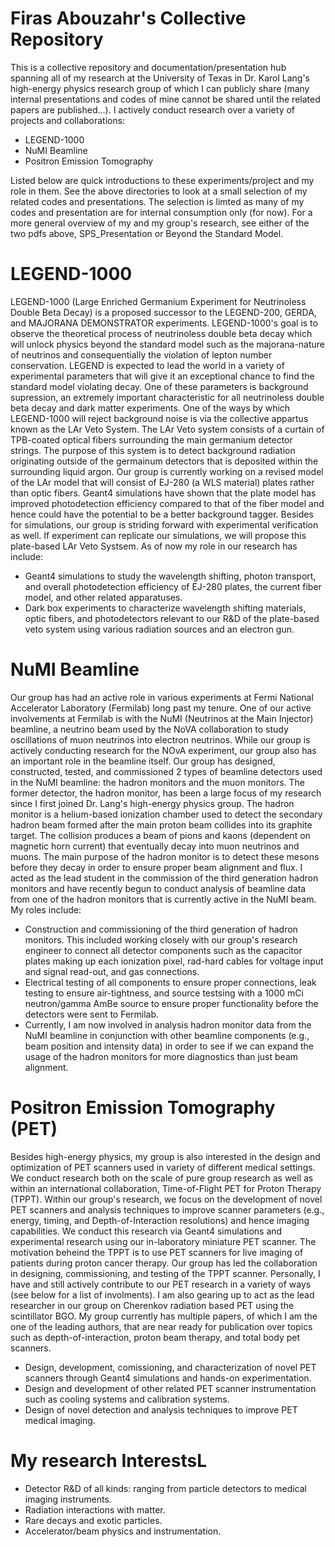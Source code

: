 # Firas Abouzahr's Collective Repository 
This is a collective repository and documentation/presentation hub spanning all of my research at the University of Texas in Dr. Karol Lang's high-energy physics research group of which I can publicly share (many internal presentations and codes of mine cannot be shared until the related papers are published...). I actively conduct research over a variety of projects and collaborations:
* LEGEND-1000
* NuMI Beamline
* Positron Emission Tomography

Listed below are quick introductions to these experiments/project and my role in them. See the above directories to look at a small selection of my related codes and presentations. The selection is limted as many of my codes and presentation are for internal consumption only (for now). For a more general overview of my and my group's research, see either of the two pdfs above, SPS_Presentation or Beyond the Standard Model.

# LEGEND-1000 
LEGEND-1000 (Large Enriched Germanium Experiment for Neutrinoless Double Beta Decay) is a proposed successor to the LEGEND-200, GERDA, and MAJORANA DEMONSTRATOR experiments. LEGEND-1000's goal is to observe the theoretical process of neutrinoless double beta decay which will unlock physics beyond the standard model such as the majorana-nature of neutrinos and consequentially the violation of lepton number conservation. LEGEND is expected to lead the world in a variety of experimental parameters that will give it an exceptional chance to find the standard model violating decay. One of these parameters is background supression, an extremely important characteristic for all neutrinoless double beta decay and dark matter experiments. One of the ways by which LEGEND-1000 will reject background noise is via the collective appartus known as the LAr Veto System. The LAr Veto system consists of a curtain of TPB-coated optical fibers surrounding the main germanium detector strings. The purpose of this system is to detect background radiation originating outside of the germainum detectors that is deposited within the surrounding liquid argon. Our group is currently working on a revised model of the LAr model that will consist of EJ-280 (a WLS material) plates rather than optic fibers. Geant4 simulations have shown that the plate model has improved photodetection efficiency compared to that of the fiber model and hence could have the potential to be a better background tagger. Besides for simulations, our group is striding forward with experimental verification as well. If experiment can replicate our simulations, we will propose this plate-based LAr Veto Systsem. As of now my role in our research has include: 

* Geant4 simulations to study the wavelength shifting, photon transport, and overall photodetection efficiency of EJ-280 plates, the current fiber model, and other related apparatuses.
* Dark box experiments to characterize wavelength shifting materials, optic fibers, and photodetectors relevant to our R\&D of the plate-based veto system using various radiation sources and an electron gun. 

# NuMI Beamline
Our group has had an active role in various experiments at Fermi National Accelerator Laboratory (Fermilab) long past my tenure. One of our active involvements at Fermilab is with the NuMI (Neutrinos at the Main Injector) beamline, a neutrino beam used by the NoVA collaboration to study oscillations of muon neutrinos into electron neutrinos. While our group is actively conducting research for the NOvA experiment, our group also has an important role in the beamline itself. Our group has designed, constructed, tested, and commissioned 2 types of beamline detectors used in the NuMI beamline: the hadron monitors and the muon monitors. The former detector, the hadron monitor, has been a large focus of my research since I first joined Dr. Lang's high-energy physics group. The hadron monitor is a helium-based ionization chamber used to detect the secondary hadron beam formed after the main proton beam collides into its graphite target. The collision produces a beam of pions and kaons (dependent on magnetic horn current) that eventually decay into muon neutrinos and muons. The main purpose of the hadron monitor is to detect these mesons before they decay in order to ensure proper beam alignment and flux. I acted as the lead student in the commission of the third generation hadron monitors and have recently begun to conduct analysis of beamline data from one of the hadron monitors that is currently active in the NuMI beam. My roles include:

* Construction and commissioning of the third generation of hadron monitors. This included working closely with our group's research engineer to connect all detector components such as the capacitor plates making up each ionization pixel, rad-hard cables for voltage input and signal read-out, and gas connections. 
* Electrical testing of all components to ensure proper connections, leak testing to ensure air-tightness, and source testsing with a 1000 mCi neutron/gamma AmBe source to ensure proper functionality before the detectors were sent to Fermilab. 
* Currently, I am now involved in analysis hadron monitor data from the NuMI beamline in conjunction with other beamline components (e.g., beam position and intensity data) in order to see if we can expand the usage of the hadron monitors for more diagnostics than just beam alignment. 

# Positron Emission Tomography (PET)
Besides high-energy physics, my group is also interested in the design and optimization of PET scanners used in variety of different medical settings. We conduct research both on the scale of pure group research as well as within an international collaboration, Time-of-Flight PET for Proton Therapy (TPPT). Within our group's research, we focus on the development of novel PET scanners and analysis techniques to improve scanner parameters (e.g., energy, timing, and Depth-of-Interaction resolutions) and hence imaging capabilities. We conduct this research via Geant4 simulations and experimental research using our in-laboratory miniature PET scanner. The motivation beheind the TPPT is to use PET scanners for live imaging of patients during proton cancer therapy. Our group has led the collaboration in designing, commissioning, and testing of the TPPT scanner. Personally, I have and still actively contribute to our PET research in a variety of ways (see below for a list of involments). I am also gearing up to act as the lead researcher in our group on Cherenkov radiation based PET using the scintillator BGO. My group currently has multiple papers, of which I am the one of the leading authors, that are near ready for publication over topics such as depth-of-interaction, proton beam therapy, and total body pet scanners. 

* Design, development, comissioning, and characterization of novel PET scanners through Geant4 simulations and hands-on experimentation. 
* Design and development of other related PET scanner instrumentation such as cooling systems and calibration systems. 
* Design of novel detection and analysis techniques to improve PET medical imaging. 

# My research InterestsL
* Detector R&D of all kinds: ranging from particle detectors to medical imaging instruments.
* Radiation interactions with matter.
* Rare decays and exotic particles.
* Accelerator/beam physics and instrumentation.
